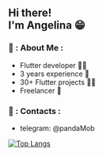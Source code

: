 <h2> Hi there! <br>I'm Angelina 😁 </h2>

### 💪 : About Me :
- Flutter developer 👩‍💻
- 3 years experience 🥉
- 30+ Flutter projects 🧗‍♀️
- Freelancer 🍏

### 💪 : Contacts :
- telegram: @pandaMob

[![Top Langs](https://github-readme-stats.vercel.app/api/top-langs/?username=anuraghazra&layout=compact)](https://github.com/anuraghazra/github-readme-stats)
